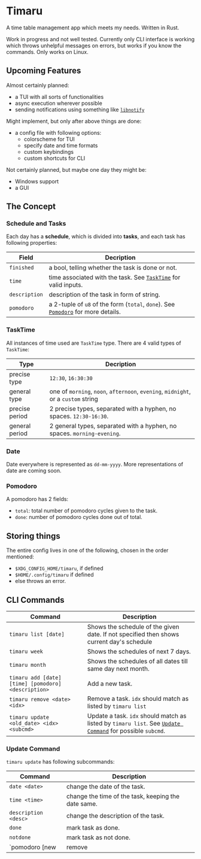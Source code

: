 # Timaru

A time table management app which meets my needs. Written in Rust.

Work in progress and not well tested. Currently only CLI interface is working which throws unhelpful messages on errors, but works if you know the commands. Only works on Linux.

## Upcoming Features

Almost certainly planned:
- a TUI with all sorts of functionalities
- async execution wherever possible
- sending notifications using something like [`libnotify`]( https://gitlab.gnome.org/GNOME/libnotify )

Might implement, but only after above things are done:
- a config file with following options:
	- colorscheme for TUI
	- specify date and time formats
	- custom keybindings
	- custom shortcuts for CLI

Not certainly planned, but maybe one day they might be:
- Windows support
- a GUI

## The Concept

### Schedule and Tasks

Each day has a **schedule**, which is divided into **tasks**, and each task has following properties:

| Field         | Decription                                                                                     |
| ------------- | ---------------------------------------------------------------------------------------------- |
| `finished`    | a bool, telling whether the task is done or not.                                               |
| `time`        | time associated with the task. See [`TaskTime`](#TaskTime) for valid inputs.                   |
| `description` | description of the task in form of string.                                                     |
| `pomodoro`    | a 2-tuple of `u8` of the form (`total`, `done`). See [`Pomodoro`](#Pomodoro) for more details. |

### TaskTime

All instances of time used are `TaskTime` type. There are 4 valid types of `TaskTime`:

| Type           | Decription                                                                         |
| -------------- | ---------------------------------------------------------------------------------- |
| precise type   | `12:30`, `16:30:30`                                                                |
| general type   | one of `morning`, `noon`, `afternoon`, `evening`, `midnight`, or a `custom` string |
| precise period | 2 precise types, separated with a hyphen, no spaces. `12:30-16:30`.                |
| general period | 2 general types, separated with a hyphen, no spaces. `morning-evening`.            |

### Date

Date everywhere is represented as `dd-mm-yyyy`. More representations of date are coming soon.

### Pomodoro

A pomodoro has 2 fields:
- `total`: total number of pomodoro cycles given to the task.
- `done`: number of pomodoro cycles done out of total.

## Storing things

The entire config lives in one of the following, chosen in the order mentioned:
- `$XDG_CONFIG_HOME/timaru`, if defined
- `$HOME/.config/timaru` if defined
- else throws an error.


## CLI Commands

| Command                                             | Description                                                                                                                  |
| --------------------------------------------------- | ---------------------------------------------------------------------------------------------------------------------------- |
| `timaru list [date]`                                | Shows the schedule of the given date. If not specified then shows current day's schedule                                     |
| `timaru week`                                       | Shows the schedules of next 7 days.                                                                                          |
| `timaru month`                                      | Shows the schedules of all dates till same day next month.                                                                   |
| `timaru add [date] [time] [pomodoro] <description>` | Add a new task.                                                                                                              |
| `timaru remove <date> <idx>`                        | Remove a task. `idx` should match as listed by `timaru list`                                                                 |
| `timaru update <old_date> <idx> <subcmd>`           | Update a task. `idx` should match as listed by `timaru list`. See [`Update Command`](#Update-Command) for possible `subcmd`. |

### Update Command

`timaru update` has following subcommands:

| Command                                          | Description                                          |
| ------------------------------------------------ | ---------------------------------------------------- |
| `date <date>`                                    | change the date of the task.                         |
| `time <time>`                                    | change the time of the task, keeping the date same.  |
| `description <desc>`                             | change the description of the task.                  |
| `done`                                           | mark task as done.                                   |
| `notdone`                                        | mark task as not done.                               |
| `pomodoro [new <total> | remove | done <done>]`  | change pomodoro of the task                          |
